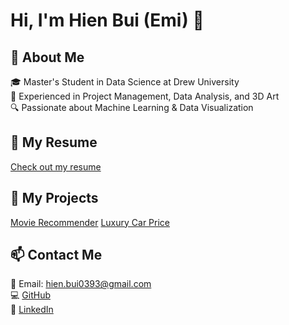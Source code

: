 # Hi, I'm Hien Bui (Emi) 👋

## 🌟 About Me
🎓 Master's Student in Data Science at Drew University  
💼 Experienced in Project Management, Data Analysis, and 3D Art  
🔍 Passionate about Machine Learning & Data Visualization  

## 🚀 My Resume
[Check out my resume](https://krisauw.github.io/)

## 📂 My Projects
[Movie Recommender](https://github.com/krisauw/luxury_car_price)
[Luxury Car Price](https://github.com/krisauw/luxury_car_price)

## 📫 Contact Me
📧 Email: hien.bui0393@gmail.com  
💻 [GitHub](https://github.com/krisauw)  
🔗 [LinkedIn](https://www.linkedin.com/in/hien-bui-emi-6273b010a/)  
